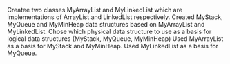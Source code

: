 Createe two classes MyArrayList and MyLinkedList which are implementations of ArrayList and LinkedList respectively. 
Created MyStack, MyQueue and MyMinHeap data structures based on MyArrayList and MyLinkedList.
Chose which physical data structure to use as a basis for logical data structures (MyStack, MyQueue, MyMinHeap)
Used MyArrayList as a basis for MyStack and MyMinHeap. 
Used MyLinkedList as a basis for MyQueue. 

